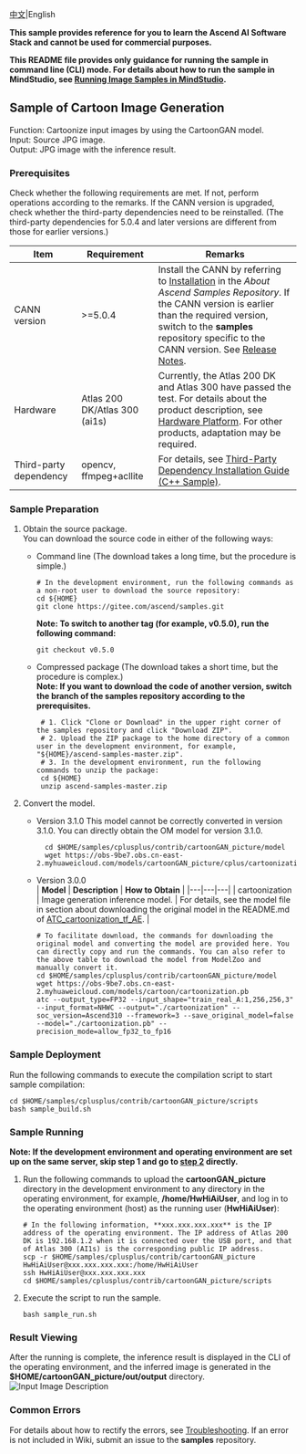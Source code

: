 [中文](README_CN.md)|English

**This sample provides reference for you to learn the Ascend AI Software Stack and cannot be used for commercial purposes.**

**This README file provides only guidance for running the sample in command line (CLI) mode. For details about how to run the sample in MindStudio, see [Running Image Samples in MindStudio](https://gitee.com/ascend/samples/wikis/Mindstudio%E8%BF%90%E8%A1%8C%E5%9B%BE%E7%89%87%E6%A0%B7%E4%BE%8B?sort_id=3164874).**

## Sample of Cartoon Image Generation
Function: Cartoonize input images by using the CartoonGAN model.  
Input: Source JPG image.  
Output: JPG image with the inference result.   

### Prerequisites
Check whether the following requirements are met. If not, perform operations according to the remarks. If the CANN version is upgraded, check whether the third-party dependencies need to be reinstalled. (The third-party dependencies for 5.0.4 and later versions are different from those for earlier versions.)

| Item| Requirement| Remarks|
|---|---|---|
| CANN version| >=5.0.4 | Install the CANN by referring to [Installation](/README.md#installation) in the *About Ascend Samples Repository*. If the CANN version is earlier than the required version, switch to the **samples** repository specific to the CANN version. See [Release Notes](/README.md#release-notes).|
| Hardware| Atlas 200 DK/Atlas 300 (ai1s)  | Currently, the Atlas 200 DK and Atlas 300 have passed the test. For details about the product description, see [Hardware Platform](https://ascend.huawei.com/en/#/hardware/product). For other products, adaptation may be required.|
| Third-party dependency| opencv, ffmpeg+acllite | For details, see [Third-Party Dependency Installation Guide (C++ Sample)](../../environment/README.md).|

### Sample Preparation
1. Obtain the source package.    
   You can download the source code in either of the following ways:  
    - Command line (The download takes a long time, but the procedure is simple.)
       ```    
       # In the development environment, run the following commands as a non-root user to download the source repository:   
       cd ${HOME}     
       git clone https://gitee.com/ascend/samples.git
       ```
       **Note: To switch to another tag (for example, v0.5.0), run the following command:**
       ```
       git checkout v0.5.0
       ```   
    - Compressed package (The download takes a short time, but the procedure is complex.)  
       **Note: If you want to download the code of another version, switch the branch of the samples repository according to the prerequisites.**  
       ``` 
        # 1. Click "Clone or Download" in the upper right corner of the samples repository and click "Download ZIP".   
        # 2. Upload the ZIP package to the home directory of a common user in the development environment, for example, "${HOME}/ascend-samples-master.zip".    
        # 3. In the development environment, run the following commands to unzip the package:    
        cd ${HOME}    
        unzip ascend-samples-master.zip
        ```

2. Convert the model.      
    - Version 3.1.0
      This model cannot be correctly converted in version 3.1.0. You can directly obtain the OM model for version 3.1.0.    
      ``` 
        cd $HOME/samples/cplusplus/contrib/cartoonGAN_picture/model
        wget https://obs-9be7.obs.cn-east-2.myhuaweicloud.com/models/cartoonGAN_picture/cplus/cartoonization.om
      ```

    - Version 3.0.0      
        | **Model** | **Description** | **How to Obtain** |
        |---|---|---|
        | cartoonization | Image generation inference model.  | For details, see the model file in section about downloading the original model in the README.md of [ATC_cartoonization_tf_AE](https://gitee.com/ascend/ModelZoo-TensorFlow/tree/master/TensorFlow/contrib/cv/cartoonization/ATC_cartoonization_tf_AE). |

        ```
        # To facilitate download, the commands for downloading the original model and converting the model are provided here. You can directly copy and run the commands. You can also refer to the above table to download the model from ModelZoo and manually convert it.    
        cd $HOME/samples/cplusplus/contrib/cartoonGAN_picture/model     
        wget https://obs-9be7.obs.cn-east-2.myhuaweicloud.com/models/cartoon/cartoonization.pb
        atc --output_type=FP32 --input_shape="train_real_A:1,256,256,3" --input_format=NHWC --output="./cartoonization" --soc_version=Ascend310 --framework=3 --save_original_model=false --model="./cartoonization.pb" --precision_mode=allow_fp32_to_fp16
        ```

### Sample Deployment
 Run the following commands to execute the compilation script to start sample compilation:    
```
cd $HOME/samples/cplusplus/contrib/cartoonGAN_picture/scripts   
bash sample_build.sh
```

### Sample Running
**Note: If the development environment and operating environment are set up on the same server, skip step 1 and go to [step 2](#step_2) directly.**       
1. Run the following commands to upload the **cartoonGAN_picture** directory in the development environment to any directory in the operating environment, for example, **/home/HwHiAiUser**, and log in to the operating environment (host) as the running user (**HwHiAiUser**):    
   ```
   # In the following information, **xxx.xxx.xxx.xxx** is the IP address of the operating environment. The IP address of Atlas 200 DK is 192.168.1.2 when it is connected over the USB port, and that of Atlas 300 (AI1s) is the corresponding public IP address.
   scp -r $HOME/samples/cplusplus/contrib/cartoonGAN_picture HwHiAiUser@xxx.xxx.xxx.xxx:/home/HwHiAiUser
   ssh HwHiAiUser@xxx.xxx.xxx.xxx
   cd $HOME/samples/cplusplus/contrib/cartoonGAN_picture/scripts   
   ```

2. <a name="step_2"></a>Execute the script to run the sample.           
   ```
   bash sample_run.sh
   ```

### Result Viewing
After the running is complete, the inference result is displayed in the CLI of the operating environment, and the inferred image is generated in the **$HOME/cartoonGAN_picture/out/output** directory.
![Input Image Description](https://images.gitee.com/uploads/images/2021/1115/162454_566f1288_7647177.png "image-20211109140820003.png")

### Common Errors
For details about how to rectify the errors, see [Troubleshooting](https://gitee.com/ascend/samples/wikis/%E5%B8%B8%E8%A7%81%E9%97%AE%E9%A2%98%E5%AE%9A%E4%BD%8D/%E4%BB%8B%E7%BB%8D). If an error is not included in Wiki, submit an issue to the **samples** repository.
